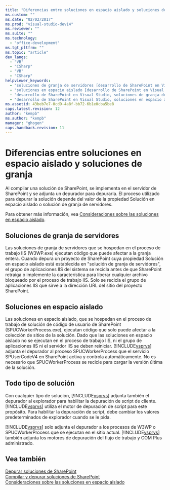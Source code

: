 ```yaml
---
title: "Diferencias entre soluciones en espacio aislado y soluciones de granja"
ms.custom: ""
ms.date: "02/02/2017"
ms.prod: "visual-studio-dev14"
ms.reviewer: ""
ms.suite: ""
ms.technology: 
  - "office-development"
ms.tgt_pltfrm: ""
ms.topic: "article"
dev_langs: 
  - "VB"
  - "CSharp"
  - "VB"
  - "CSharp"
helpviewer_keywords: 
  - "soluciones de granja de servidores [desarrollo de SharePoint en Visual Studio]"
  - "soluciones en espacio aislado [desarrollo de SharePoint en Visual Studio]"
  - "desarrollo de SharePoint en Visual Studio, soluciones de granja de servidores"
  - "desarrollo de SharePoint en Visual Studio, soluciones en espacio aislado"
ms.assetid: 43beb7e7-0cd9-4a8f-bb72-6b1e0cba5be8
caps.latest.revision: 12
author: "kempb"
ms.author: "kempb"
manager: "ghogen"
caps.handback.revision: 11
---
```

# Diferencias entre soluciones en espacio aislado y soluciones de granja
  Al compilar una solución de SharePoint, se implementa en el servidor de SharePoint y se adjunta un depurador para depurarla.  El proceso utilizado para depurar la solución depende del valor de la propiedad Solución en espacio aislado o solución de granja de servidores.  
  
 Para obtener más información, vea [Consideraciones sobre las soluciones en espacio aislado](../sharepoint/sandboxed-solution-considerations.md).  
  
## Soluciones de granja de servidores  
 Las soluciones de granja de servidores que se hospedan en el proceso de trabajo IIS \(W3WP.exe\) ejecutan código que puede afectar a la granja entera.  Cuando depura un proyecto de SharePoint cuya propiedad Solución en espacio aislado está establecida en "solución de granja de servidores", el grupo de aplicaciones IIS del sistema se recicla antes de que SharePoint retraiga o implemente la característica para liberar cualquier archivo bloqueado por el proceso de trabajo IIS.  Solo se recicla el grupo de aplicaciones IIS que sirve a la dirección URL del sitio del proyecto SharePoint.  
  
## Soluciones en espacio aislado  
 Las soluciones en espacio aislado, que se hospedan en el proceso de trabajo de solución de código de usuario de SharePoint \(SPUCWorkerProcess.exe\), ejecutan código que solo puede afectar a la colección de sitios de la solución.  Dado que las soluciones en espacio aislado no se ejecutan en el proceso de trabajo IIS, ni el grupo de aplicaciones IIS ni el servidor IIS se deben reiniciar.  [!INCLUDE[vsprvs](../sharepoint/includes/vsprvs-md.md)] adjunta el depurador al proceso SPUCWorkerProcess que el servicio SPUserCodeV4 en SharePoint activa y controla automáticamente.  No es necesario que SPUCWorkerProcess se recicle para cargar la versión última de la solución.  
  
## Todo tipo de solución  
 Con cualquier tipo de solución, [!INCLUDE[vsprvs](../sharepoint/includes/vsprvs-md.md)] adjunta también el depurador al explorador para habilitar la depuración de script de cliente.  [!INCLUDE[vsprvs](../sharepoint/includes/vsprvs-md.md)] utiliza el motor de depuración de script para este propósito.  Para habilitar la depuración de script, debe cambiar los valores predeterminados de explorador cuando se le pida.  
  
 [!INCLUDE[vsprvs](../sharepoint/includes/vsprvs-md.md)] solo adjunta el depurador a los procesos de W3WP o SPUCWorkerProcess que se ejecutan en el sitio actual.  [!INCLUDE[vsprvs](../sharepoint/includes/vsprvs-md.md)] también adjunta los motores de depuración del flujo de trabajo y COM Plus administrado.  
  
## Vea también  
 [Depurar soluciones de SharePoint](../sharepoint/debugging-sharepoint-solutions.md)   
 [Compilar y depurar soluciones de SharePoint](../sharepoint/building-and-debugging-sharepoint-solutions.md)   
 [Consideraciones sobre las soluciones en espacio aislado](../sharepoint/sandboxed-solution-considerations.md)  
  
  